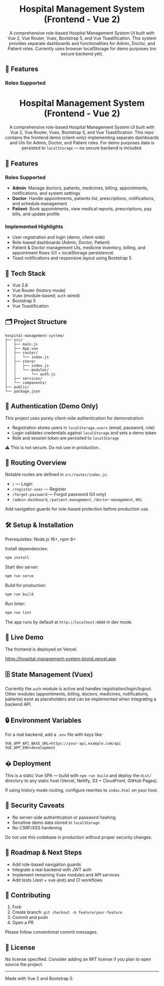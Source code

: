 <div align="center">

# Hospital Management System (Frontend - Vue 2)

A comprehensive role-based Hospital Management System UI built with Vue 2, Vue
Router, Vuex, Bootstrap 5, and Vue Toastification. This system provides separate
dashboards and functionalities for Admin, Doctor, and Patient roles. Currently
uses browser localStorage for demo purposes (no secure backend yet).

</div>

## 🚀 Features

### Roles Supported

<div align="center">

# Hospital Management System (Frontend - Vue 2)

A comprehensive role-based Hospital Management System UI built with Vue 2, Vue
Router, Vuex, Bootstrap 5, and Vue Toastification. This repo contains the
frontend demo (client-only) implementing separate dashboards and UIs for Admin,
Doctor, and Patient roles. For demo purposes data is persisted to `localStorage`
— no secure backend is included.

</div>

## 🚀 Features

### Roles Supported

- **Admin**: Manage doctors, patients, medicines, billing, appointments,
  notifications, and system settings
- **Doctor**: Handle appointments, patients list, prescriptions, notifications,
  and schedule management
- **Patient**: Book appointments, view medical reports, prescriptions, pay
  bills, and update profile

### Implemented Highlights

- User registration and login (demo, client-side)
- Role-based dashboards (Admin, Doctor, Patient)
- Patient & Doctor management UIs, medicine inventory, billing, and appointment
  flows (UI + localStorage persistence)
- Toast notifications and responsive layout using Bootstrap 5

## 🧱 Tech Stack

- Vue 2.6
- Vue Router (history mode)
- Vuex (module-based; `auth` wired)
- Bootstrap 5
- Vue Toastification

## 🗂️ Project Structure

```
hospital-management-system/
├── src/
│   ├── main.js
│   ├── App.vue
│   ├── router/
│   │   └── index.js
│   ├── store/
│   │   ├── index.js
│   │   └── modules/
│   │       └── auth.js
│   ├── services/
│   └── components/
├── public/
└── package.json
```

## 🔐 Authentication (Demo Only)

This project uses purely client-side authentication for demonstration:

- Registration stores users in `localStorage.users` (email, password, role)
- Login validates credentials against `localStorage` and sets a demo token
- Role and session token are persisted to `localStorage`

⚠️ This is not secure. Do not use in production.

## 🧩 Routing Overview

Notable routes are defined in `src/router/index.js`:

- `/` — Login
- `/register-user` — Register
- `/forgot-password` — Forgot password (UI only)
- `/admin-dashboard`, `/patient-management`, `/doctor-management`, etc.

Add navigation guards for role-based protection before production use.

## 🛠️ Setup & Installation

Prerequisites: Node.js 16+, npm 8+

Install dependencies:

```bash
npm install
```

Start dev server:

```bash
npm run serve
```

Build for production:

```bash
npm run build
```

Run linter:

```bash
npm run lint
```

The app runs by default at `http://localhost:8080` in dev mode.

## 🔗 Live Demo

The frontend is deployed on Vercel:

https://hospital-management-system-blond.vercel.app

## 🗄️ State Management (Vuex)

Currently the `auth` module is active and handles registration/login/logout.
Other modules (appointments, billing, doctors, medicines, notifications,
patients) exist as placeholders and can be implemented when integrating a
backend API.

## 🔒 Environment Variables

For a real backend, add a `.env` file with keys like:

```
VUE_APP_API_BASE_URL=https://your-api.example.com/api
VUE_APP_ENV=development
```

## � Deployment

This is a static Vue SPA — build with `npm run build` and deploy the `dist/`
directory to any static host (Vercel, Netlify, S3 + CloudFront, GitHub Pages).

If using history mode routing, configure rewrites to `index.html` on your host.

## 🚨 Security Caveats

- No server-side authentication or password hashing
- Sensitive demo data stored in `localStorage`
- No CSRF/XSS hardening

Do not use this codebase in production without proper security changes.

## 🧭 Roadmap & Next Steps

- Add role-based navigation guards
- Integrate a real backend with JWT auth
- Implement remaining Vuex modules and API services
- Add tests (Jest + vue-jest) and CI workflows

## 🤝 Contributing

1. Fork
2. Create branch: `git checkout -b feature/your-feature`
3. Commit and push
4. Open a PR

Please follow conventional commit messages.

## 📄 License

No license specified. Consider adding an MIT license if you plan to open source
the project.

---

Made with Vue 2 and Bootstrap 5.
